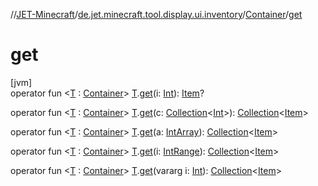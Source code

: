 //[JET-Minecraft](../../../index.md)/[de.jet.minecraft.tool.display.ui.inventory](../index.md)/[Container](index.md)/[get](get.md)

# get

[jvm]\
operator fun &lt;[T](get.md) : [Container](index.md)&gt; [T](get.md).[get](get.md)(i: [Int](https://kotlinlang.org/api/latest/jvm/stdlib/kotlin/-int/index.html)): [Item](../../de.jet.minecraft.tool.display.item/-item/index.md)?

operator fun &lt;[T](get.md) : [Container](index.md)&gt; [T](get.md).[get](get.md)(c: [Collection](https://kotlinlang.org/api/latest/jvm/stdlib/kotlin.collections/-collection/index.html)&lt;[Int](https://kotlinlang.org/api/latest/jvm/stdlib/kotlin/-int/index.html)&gt;): [Collection](https://kotlinlang.org/api/latest/jvm/stdlib/kotlin.collections/-collection/index.html)&lt;[Item](../../de.jet.minecraft.tool.display.item/-item/index.md)&gt;

operator fun &lt;[T](get.md) : [Container](index.md)&gt; [T](get.md).[get](get.md)(a: [IntArray](https://kotlinlang.org/api/latest/jvm/stdlib/kotlin/-int-array/index.html)): [Collection](https://kotlinlang.org/api/latest/jvm/stdlib/kotlin.collections/-collection/index.html)&lt;[Item](../../de.jet.minecraft.tool.display.item/-item/index.md)&gt;

operator fun &lt;[T](get.md) : [Container](index.md)&gt; [T](get.md).[get](get.md)(i: [IntRange](https://kotlinlang.org/api/latest/jvm/stdlib/kotlin.ranges/-int-range/index.html)): [Collection](https://kotlinlang.org/api/latest/jvm/stdlib/kotlin.collections/-collection/index.html)&lt;[Item](../../de.jet.minecraft.tool.display.item/-item/index.md)&gt;

operator fun &lt;[T](get.md) : [Container](index.md)&gt; [T](get.md).[get](get.md)(vararg i: [Int](https://kotlinlang.org/api/latest/jvm/stdlib/kotlin/-int/index.html)): [Collection](https://kotlinlang.org/api/latest/jvm/stdlib/kotlin.collections/-collection/index.html)&lt;[Item](../../de.jet.minecraft.tool.display.item/-item/index.md)&gt;
